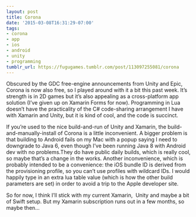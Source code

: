 ```yaml
---
layout: post
title: Corona
date: '2015-03-08T16:31:29-07:00'
tags:
- corona
- app
- ios
- android
- unity
- programming
tumblr_url: https://fugugames.tumblr.com/post/113097255081/corona
---
```

Obscured by the GDC free-engine announcements from Unity and Epic, Corona is now also free, so I played around with it a bit this past week. It’s strength is in 2D games but it’s also appealing as a cross-platform app solution (I’ve given up on Xamarin Forms for now). Programming in Lua doesn’t have the practicality of the C# code-sharing arrangement I have with Xamarin and Unity, but it is kind of cool, and the code is succinct.

If you’re used to the nice build-and-run of Unity and Xamarin, the build-and-manually-install of Corona is a little inconvenient. A bigger problem is that building to Android fails on my Mac with a popup saying I need to downgrade to Java 6, even though I’ve been running Java 8 with Android dev with no problems.They do have public daily builds, which is really cool, so maybe that’s a change in the works. Another inconvenience, which is probably intended to be a convenience: the iOS bundle ID is derived from the provisioning profile, so you can’t use profiles with wildcard IDs. I would happily type in an extra lua table value (which is how the other build parameters are set) in order to avoid a trip to the Apple developer site.

So for now, I think I’ll stick with my current Xamarin, &nbsp;Unity and maybe a bit of Swift setup. But my Xamarin subscription runs out in a few months, so maybe then…


